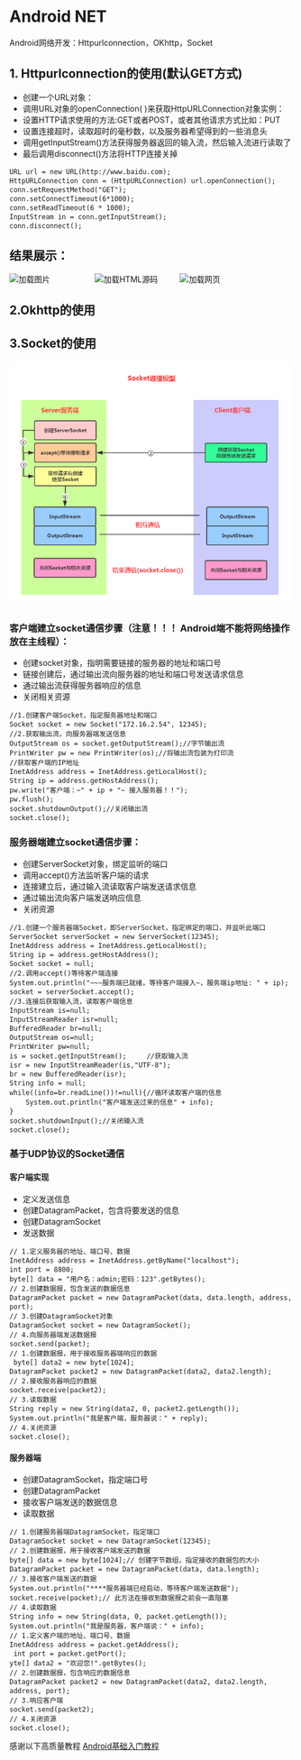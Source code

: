 # Android NET
Android网络开发：Httpurlconnection，OKhttp，Socket

## 1. Httpurlconnection的使用(默认GET方式)
- 创建一个URL对象： 
- 调用URL对象的openConnection( )来获取HttpURLConnection对象实例： 
- 设置HTTP请求使用的方法:GET或者POST，或者其他请求方式比如：PUT
- 设置连接超时，读取超时的毫秒数，以及服务器希望得到的一些消息头
- 调用getInputStream()方法获得服务器返回的输入流，然后输入流进行读取了 
- 最后调用disconnect()方法将HTTP连接关掉 
```
URL url = new URL(http://www.baidu.com);
HttpURLConnection conn = (HttpURLConnection) url.openConnection();
conn.setRequestMethod("GET");
conn.setConnectTimeout(6*1000);
conn.setReadTimeout(6 * 1000);
InputStream in = conn.getInputStream();
conn.disconnect();
```

## 结果展示：

<div style="display: flex;">
  <img src="https://github.com/shizishen/AnroidDemo/assets/85082613/f32bed33-366d-4d0d-9301-1f0d08fe991a" alt="加载图片" style="width: 30%;">
  <img src="https://github.com/shizishen/AnroidDemo/assets/85082613/20072515-1e26-4064-aa89-c6993abfd38b" alt="加载HTML源码" style="width: 30%;">
  <img src="https://github.com/shizishen/AnroidDemo/assets/85082613/2106bb23-2266-4b9b-a245-5e67ddfe8416" alt="加载网页" style="width: 30%;">
</div>


## 2.Okhttp的使用

## 3.Socket的使用
![socket通信模型](./androidnet_README-1712541266043.png)
### 客户端建立socket通信步骤（注意！！！ Android端不能将网络操作放在主线程）：
- 创建socket对象，指明需要链接的服务器的地址和端口号
- 链接创建后，通过输出流向服务器的地址和端口号发送请求信息
- 通过输出流获得服务器响应的信息
- 关闭相关资源
```
//1.创建客户端Socket，指定服务器地址和端口
Socket socket = new Socket("172.16.2.54", 12345);
//2.获取输出流，向服务器端发送信息
OutputStream os = socket.getOutputStream();//字节输出流
PrintWriter pw = new PrintWriter(os);//将输出流包装为打印流
//获取客户端的IP地址
InetAddress address = InetAddress.getLocalHost();
String ip = address.getHostAddress();
pw.write("客户端：~" + ip + "~ 接入服务器！！");
pw.flush();
socket.shutdownOutput();//关闭输出流
socket.close();
```
### 服务器端建立socket通信步骤：
- 创建ServerSocket对象，绑定监听的端口
- 调用accept()方法监听客户端的请求
- 连接建立后，通过输入流读取客户端发送请求信息
- 通过输出流向客户端发送响应信息
- 关闭资源
```
//1.创建一个服务器端Socket，即ServerSocket，指定绑定的端口，并监听此端口
ServerSocket serverSocket = new ServerSocket(12345);
InetAddress address = InetAddress.getLocalHost();
String ip = address.getHostAddress();
Socket socket = null;
//2.调用accept()等待客户端连接
System.out.println("~~~服务端已就绪，等待客户端接入~，服务端ip地址: " + ip);
socket = serverSocket.accept();
//3.连接后获取输入流，读取客户端信息
InputStream is=null;
InputStreamReader isr=null;
BufferedReader br=null;
OutputStream os=null;
PrintWriter pw=null;
is = socket.getInputStream();     //获取输入流
isr = new InputStreamReader(is,"UTF-8");
br = new BufferedReader(isr);
String info = null;
while((info=br.readLine())!=null){//循环读取客户端的信息
	System.out.println("客户端发送过来的信息" + info);
}
socket.shutdownInput();//关闭输入流
socket.close();
```

### 基于UDP协议的Socket通信
#### 客户端实现
- 定义发送信息
- 创建DatagramPacket，包含将要发送的信息
- 创建DatagramSocket
- 发送数据
```
// 1.定义服务器的地址、端口号、数据
InetAddress address = InetAddress.getByName("localhost");
int port = 8800;
byte[] data = "用户名：admin;密码：123".getBytes();
// 2.创建数据报，包含发送的数据信息
DatagramPacket packet = new DatagramPacket(data, data.length, address, port);
// 3.创建DatagramSocket对象
DatagramSocket socket = new DatagramSocket();
// 4.向服务器端发送数据报
socket.send(packet);
// 1.创建数据报，用于接收服务器端响应的数据
 byte[] data2 = new byte[1024];
DatagramPacket packet2 = new DatagramPacket(data2, data2.length);
// 2.接收服务器响应的数据
socket.receive(packet2);
// 3.读取数据
String reply = new String(data2, 0, packet2.getLength());
System.out.println("我是客户端，服务器说：" + reply);
// 4.关闭资源
socket.close();
```
  








#### 服务器端
- 创建DatagramSocket，指定端口号
- 创建DatagramPacket
- 接收客户端发送的数据信息
- 读取数据

```
// 1.创建服务器端DatagramSocket，指定端口
DatagramSocket socket = new DatagramSocket(12345);
// 2.创建数据报，用于接收客户端发送的数据
byte[] data = new byte[1024];// 创建字节数组，指定接收的数据包的大小
DatagramPacket packet = new DatagramPacket(data, data.length);
// 3.接收客户端发送的数据
System.out.println("****服务器端已经启动，等待客户端发送数据");
socket.receive(packet);// 此方法在接收到数据报之前会一直阻塞
// 4.读取数据
String info = new String(data, 0, packet.getLength());
System.out.println("我是服务器，客户端说：" + info);
// 1.定义客户端的地址、端口号、数据
InetAddress address = packet.getAddress();
 int port = packet.getPort();
yte[] data2 = "欢迎您!".getBytes();
// 2.创建数据报，包含响应的数据信息
DatagramPacket packet2 = new DatagramPacket(data2, data2.length, address, port);
// 3.响应客户端
socket.send(packet2);
// 4.关闭资源
socket.close();
```

感谢以下高质量教程
[Android基础入门教程](https://www.kancloud.cn/kancloud/android-tutorial)